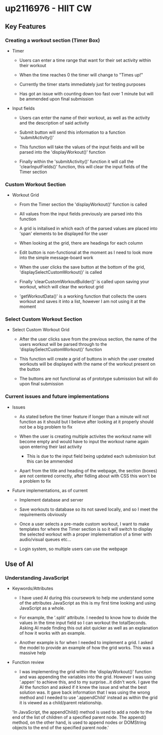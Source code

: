 
# up2116976 - HIIT CW

## Key Features
### Creating a workout section (Timer Box)
* Timer
    * Users can enter a time range that want for their set activity within their workout

    * When the time reaches 0 the timer will change to "Times up!" 

    * Currently the timer starts immediately just for testing purposes

    * Has got an issue with counting down too fast over 1 minute but will be ammended upon final submission


* Input fields
    * Users can enter the name of their workout, as well as the activity and the description of said activity 

    * Submit button will send this information to a function 'submitActivity()'

    * This function will take the values of the input fields and will be parsed into the 'displayWorkout()' function

    * Finally within the 'submitActivity()' function it will call the 'clearInputFields()' function, this will clear the input fields of the Timer section


### Custom Workout Section
* Workout Grid 
    * From the Timer section the 'displayWorkout()' function is called
    
    * All values from the input fields previously are parsed into this function
    * A grid is initalised in which each of the parsed values are placed into 'span' elements to be displayed for the user

    * When looking at the grid, there are headings for each column

    * Edit button is non-functional at the moment as I need to look more into the simple message-board work

    * When the user clicks the save button at the bottom of the grid, 'displaySelectCustomWorkout()' is called

    * Finally 'clearCustomWorkoutBuilder()' is called upon saving your workout, which will clear the workout grid

    * 'getWorkoutData()' is a working function that collects the users workout and saves it into a list, however I am not using it at the moment


### Select Custom Workout Section
* Select Custom Workout Grid
    * After the user clicks save from the previous section, the name of the users workout will be parsed through to the 'displaySelectCustomWorkout()' function

    * This function will create a grid of buttons in which the user created workouts will be displayed with the name of the workout present on the button

    * The buttons are not functional as of prototype submission but will do upon final submission


### Current issues and future implementations
* Issues
    * As stated before the timer feature if longer than a minute will not function as it should but I believe after looking at it properly should not be a big problem to fix

    * When the user is creating multiple activites the workout name will become empty and would have to input the workout name again upon entering their last activity
        * This is due to the input field being updated each submission but this can be ammended

    * Apart from the title and heading of the webpage, the section (boxes) are not centered correctly, after fidling about with CSS this won't be a problem to fix

* Future implementations, as of current
    * Implement database and server 

    * Save workouts to database so its not saved locally, and so I meet the requirements obviously

    * Once a user selects a pre-made custom workout, I want to make templates for where the Timer section is so it will switch to display the selected workout with a proper implementation of a timer with audio/visual queues etc...

    * Login system, so multiple users can use the webpage


## Use of AI
### Understanding JavaScript
* Keywords/Attributes
    * I have used AI during this coursework to help me understand some of the attributes JavaScript as this is my first time looking and using JavaScript as a whole. 

    * For example, the '.split' attribute. I needed to know how to divide the values in the time input field so I can workout the totalSeconds. Asking AI made finding this out alot quicker as well as an explanation of how it works with an example.

    * Another example is for when I needed to implement a grid. I asked the model to provide an example of how the grid works. This was a massive help

* Function review
    * I was implementing the grid within the 'displayWorkout()' function and was appending the variables into the grid. However I was using '.appen' to achieve this, and to my surprise...it didn't work. I gave the AI the function and asked if it knew the issue and what the best solution was. It gave back information that I was using the wrong method and I needed to use '.appendChild' instead as within the grid it is viewed as a child/parent relationship.

    'In JavaScript, the appendChild() method is used to add a node to the end of the list of children of a specified parent node. The append() method, on the other hand, is used to append nodes or DOMString objects to the end of the specified parent node.'